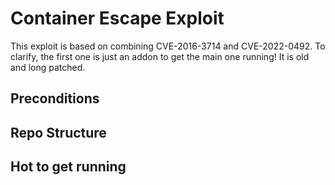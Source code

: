 # Container Escape Exploit
This exploit is based on combining CVE-2016-3714 and CVE-2022-0492. To clarify, the first one is just an addon to get the main one running! It is old and long patched.

## Preconditions

## Repo Structure

## Hot to get running


